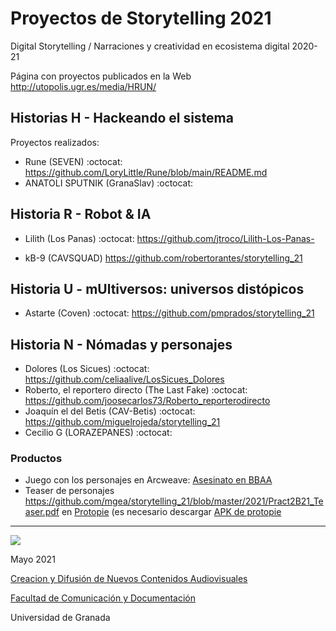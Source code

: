 

# Proyectos de Storytelling 2021

Digital Storytelling / Narraciones y creatividad en ecosistema digital 2020-21

Página con proyectos publicados en la Web http://utopolis.ugr.es/media/HRUN/ 

## Historias H - Hackeando el sistema 

Proyectos realizados: 

- Rune (SEVEN) :octocat: https://github.com/LoryLittle/Rune/blob/main/README.md
- ANATOLI SPUTNIK (GranaSlav) :octocat:


## Historia R - Robot & IA 

- Lilith (Los Panas) :octocat:  https://github.com/jtroco/Lilith-Los-Panas-

- kB-9 (CAVSQUAD) https://github.com/robertorantes/storytelling_21



## Historia U - mUltiversos: universos distópicos

- Astarte (Coven) :octocat: https://github.com/pmprados/storytelling_21

## Historia N - Nómadas y personajes 


- Dolores (Los Sicues) :octocat: https://github.com/celiaalive/LosSicues_Dolores
- Roberto, el reportero directo (The Last Fake) :octocat: https://github.com/joosecarlos73/Roberto_reporterodirecto
- Joaquín el del Betis (CAV-Betis) :octocat: https://github.com/miguelrojeda/storytelling_21
- Cecilio G (LORAZEPANES) :octocat: 


### Productos

- Juego con los personajes en Arcweave: [Asesinato en BBAA](https://arcweave.com/app#/project/zr63kn26ZR)  
- Teaser de personajes https://github.com/mgea/storytelling_21/blob/master/2021/Pract2B21_Teaser.pdf  en [Protopie](https://www.protopie.io)   (es necesario descargar [APK de protopie](https://play.google.com/store/apps/details?id=io.protopie.companion&hl=en_US&gl=US) 

-----



![](https://upload.wikimedia.org/wikipedia/commons/thumb/6/62/CC-BY-SA-Andere_Wikis_%28v%29.svg/200px-CC-BY-SA-Andere_Wikis_%28v%29.svg.png)

Mayo 2021 

[Creacion y Difusión de Nuevos Contenidos Audiovisuales](http://utopolis.ugr.es/medialab)

[Facultad de Comunicación y Documentación](http://fcd.ugr.es)

Universidad de Granada
